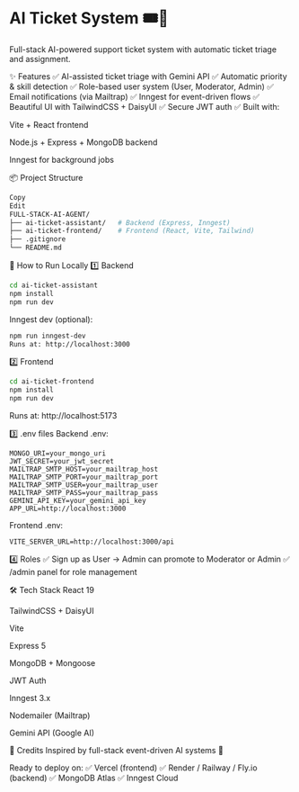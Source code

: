 # AI Ticket System 🎟️🤖
Full-stack AI-powered support ticket system with automatic ticket triage and assignment.

✨ Features
✅ AI-assisted ticket triage with Gemini API
✅ Automatic priority & skill detection
✅ Role-based user system (User, Moderator, Admin)
✅ Email notifications (via Mailtrap)
✅ Inngest for event-driven flows
✅ Beautiful UI with TailwindCSS + DaisyUI
✅ Secure JWT auth
✅ Built with:

Vite + React frontend

Node.js + Express + MongoDB backend

Inngest for background jobs

📦 Project Structure
```bash
Copy
Edit
FULL-STACK-AI-AGENT/
├── ai-ticket-assistant/   # Backend (Express, Inngest)
├── ai-ticket-frontend/    # Frontend (React, Vite, Tailwind)
├── .gitignore
└── README.md
```
🚀 How to Run Locally
1️⃣ Backend
```bash
cd ai-ticket-assistant
npm install
npm run dev
```
Inngest dev (optional):

```bash
npm run inngest-dev
Runs at: http://localhost:3000
```
2️⃣ Frontend
```bash
cd ai-ticket-frontend
npm install
npm run dev
```
Runs at: http://localhost:5173

3️⃣ .env files
Backend .env:

```env
MONGO_URI=your_mongo_uri
JWT_SECRET=your_jwt_secret
MAILTRAP_SMTP_HOST=your_mailtrap_host
MAILTRAP_SMTP_PORT=your_mailtrap_port
MAILTRAP_SMTP_USER=your_mailtrap_user
MAILTRAP_SMTP_PASS=your_mailtrap_pass
GEMINI_API_KEY=your_gemini_api_key
APP_URL=http://localhost:3000
```
Frontend .env:

```env
VITE_SERVER_URL=http://localhost:3000/api
```
4️⃣ Roles
✅ Sign up as User → Admin can promote to Moderator or Admin
✅ /admin panel for role management

🛠️ Tech Stack
React 19

TailwindCSS + DaisyUI

Vite

Express 5

MongoDB + Mongoose

JWT Auth

Inngest 3.x

Nodemailer (Mailtrap)

Gemini API (Google AI)

🤝 Credits
Inspired by full-stack event-driven AI systems 🚀

Ready to deploy on:
✅ Vercel (frontend)
✅ Render / Railway / Fly.io (backend)
✅ MongoDB Atlas
✅ Inngest Cloud

